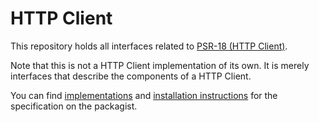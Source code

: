 HTTP Client
==============

This repository holds all interfaces related to [PSR-18 (HTTP Client)][psr-url].

Note that this is not a HTTP Client implementation of its own. It is merely interfaces that describe the components of a HTTP Client.

You can find [implementations][implementation-url] and [installation instructions][package-url] for the specification on the packagist.

[psr-url]: http://www.php-fig.org/psr/psr-18
[package-url]: https://packagist.org/packages/psr/http-client
[implementation-url]: https://packagist.org/providers/psr/http-client-implementation
